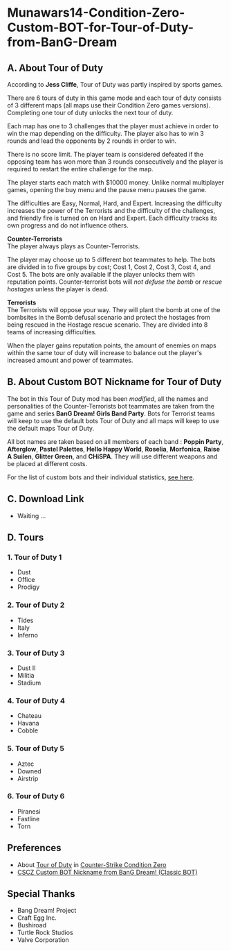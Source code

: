 # Munawars14-Condition-Zero-Custom-BOT-for-Tour-of-Duty-from-BanG-Dream

## A. About Tour of Duty
According to <b>Jess Cliffe</b>, Tour of Duty was partly inspired by sports games.

There are 6 tours of duty in this game mode and each tour of duty consists of 3 different maps (all maps use their Condition Zero games versions). Completing one tour of duty unlocks the next tour of duty.

Each map has one to 3 challenges that the player must achieve in order to win the map depending on the difficulty. The player also has to win 3 rounds and lead the opponents by 2 rounds in order to win.

There is no score limit. The player team is considered defeated if the opposing team has won more than 3 rounds consecutively and the player is required to restart the entire challenge for the map.

The player starts each match with $10000 money. Unlike normal multiplayer games, opening the buy menu and the pause menu pauses the game.

The difficulties are Easy, Normal, Hard, and Expert. Increasing the difficulty increases the power of the Terrorists and the difficulty of the challenges, and friendly fire is turned on on Hard and Expert. Each difficulty tracks its own progress and do not influence others.

<b>Counter-Terrorists</b><br>
The player always plays as Counter-Terrorists.

The player may choose up to 5 different bot teammates to help. The bots are divided in to five groups by cost; Cost 1, Cost 2, Cost 3, Cost 4, and Cost 5. The bots are only available if the player unlocks them with reputation points. Counter-terrorist bots will <i>not defuse the bomb</i> or <i>rescue hostages</i> unless the player is dead.

<b>Terrorists</b><br>
The Terrorists will oppose your way. They will plant the bomb at one of the bombsites in the Bomb defusal scenario and protect the hostages from being rescued in the Hostage rescue scenario. They are divided into 8 teams of increasing difficulties.

When the player gains reputation points, the amount of enemies on maps within the same tour of duty will increase to balance out the player's increased amount and power of teammates.

## B. About Custom BOT Nickname for Tour of Duty</b>
The bot in this Tour of Duty mod has been <i>modified</i>, all the names and personalities of the Counter-Terrorists bot teammates are taken from the game and series <b>BanG Dream! Girls Band Party</b>. Bots for Terrorist teams will keep to use the default bots Tour of Duty and all maps will keep to use the default maps Tour of Duty.

All bot names are taken based on all members of each band : <b>Poppin Party</b>, <b>Afterglow</b>, <b>Pastel Palettes</b>, <b>Hello Happy World</b>, <b>Roselia</b>, <b>Morfonica</b>, <b>Raise A Suilen</b>, <b>Glitter Green</b>, and <b>CHiSPA</b>. They will use different weapons and be placed at different costs.

For the list of custom bots and their individual statistics, <a href="https://github.com/munawars14/Munawars14-Condition-Zero-Custom-BOT-for-Tour-of-Duty-from-BanG-Dream/blob/main/Custom%20Bots%20List.md">see here</a>.

## C. Download Link
- Waiting ...

## D. Tours
### 1. Tour of Duty 1
- Dust
- Office
- Prodigy

### 2. Tour of Duty 2
- Tides
- Italy
- Inferno

### 3. Tour of Duty 3
- Dust II
- Militia
- Stadium

### 4. Tour of Duty 4
- Chateau
- Havana
- Cobble

### 5. Tour of Duty 5
- Aztec
- Downed
- Airstrip

### 6. Tour of Duty 6
- Piranesi
- Fastline
- Torn

## Preferences
- About <a href="https://counterstrike.fandom.com/wiki/Category:Tour_of_Duty">Tour of Duty</a> in <a href="https://counterstrike.fandom.com/wiki/Counter-Strike:_Condition_Zero">Counter-Strike Condition Zero</a>
- <a href="https://github.com/munawars14/munawars14-botprofile-from-bandori">CSCZ Custom BOT Nickname from BanG Dream! (Classic BOT)</a>

## Special Thanks
- Bang Dream! Project
- Craft Egg Inc.
- Bushiroad
- Turtle Rock Studios
- Valve Corporation
